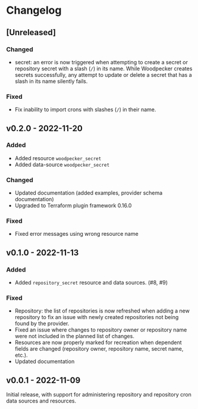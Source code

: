 # Changelog

## [Unreleased]

### Changed

- secret: an error is now triggered when attempting to create a secret
  or repository secret with a slash (`/`) in its name. While Woodpecker
  creates secrets successfully, any attempt to update or delete a secret
  that has a slash in its name silently fails.

### Fixed

- Fix inability to import crons with slashes (`/`) in their name.


## v0.2.0 - 2022-11-20

### Added

- Added resource `woodpecker_secret`
- Added data-source `woodpecker_secret`

### Changed

- Updated documentation (added examples, provider schema documentation)
- Upgraded to Terraform plugin framework 0.16.0

### Fixed

- Fixed error messages using wrong resource name


## v0.1.0 - 2022-11-13

### Added

* Added `repository_secret` resource and data sources. (#8, #9)

### Fixed

* Repository: the list of repositories is now refreshed when adding a new repository to fix an issue with newly created repositories not being found by the provider.
* Fixed an issue where changes to repository owner or repository name were not included in the planned list of changes.
* Resources are now properly marked for recreation when dependent fields are changed (repository owner, repository name, secret name, etc.).
* Updated documentation


## v0.0.1 - 2022-11-09

Initial release, with support for administering repository and
repository cron data sources and resources.
